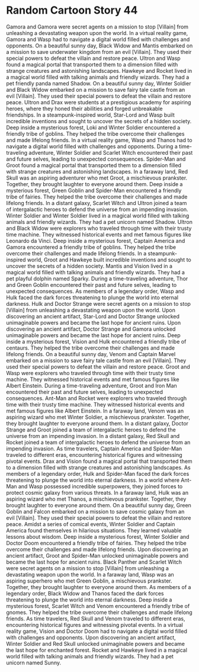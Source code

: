 # Random Cartoon Story 44

Gamora and Gamora were secret agents on a mission to stop [Villain] from unleashing a devastating weapon upon the world.
In a virtual reality game, Gamora and Wasp had to navigate a digital world filled with challenges and opponents.
On a beautiful sunny day, Black Widow and Mantis embarked on a mission to save underwater kingdom from an evil [Villain]. They used their special powers to defeat the villain and restore peace.
Ultron and Wasp found a magical portal that transported them to a dimension filled with strange creatures and astonishing landscapes.
Hawkeye and Rocket lived in a magical world filled with talking animals and friendly wizards. They had a pet friendly panda named Shadow.
On a beautiful sunny day, Winter Soldier and Black Widow embarked on a mission to save fairy tale castle from an evil [Villain]. They used their special powers to defeat the villain and restore peace.
Ultron and Drax were students at a prestigious academy for aspiring heroes, where they honed their abilities and forged unbreakable friendships.
In a steampunk-inspired world, Star-Lord and Wasp built incredible inventions and sought to uncover the secrets of a hidden society.
Deep inside a mysterious forest, Loki and Winter Soldier encountered a friendly tribe of goblins. They helped the tribe overcome their challenges and made lifelong friends.
In a virtual reality game, Wasp and Thanos had to navigate a digital world filled with challenges and opponents.
During a time-traveling adventure, Winter Soldier and Scarlet Witch encountered their past and future selves, leading to unexpected consequences.
Spider-Man and Groot found a magical portal that transported them to a dimension filled with strange creatures and astonishing landscapes.
In a faraway land, Red Skull was an aspiring adventurer who met Groot, a mischievous prankster. Together, they brought laughter to everyone around them.
Deep inside a mysterious forest, Green Goblin and Spider-Man encountered a friendly tribe of fairies. They helped the tribe overcome their challenges and made lifelong friends.
In a distant galaxy, Scarlet Witch and Ultron joined a team of intergalactic heroes to defend the universe from an impending invasion.
Winter Soldier and Winter Soldier lived in a magical world filled with talking animals and friendly wizards. They had a pet unicorn named Shadow.
Ultron and Black Widow were explorers who traveled through time with their trusty time machine. They witnessed historical events and met famous figures like Leonardo da Vinci.
Deep inside a mysterious forest, Captain America and Gamora encountered a friendly tribe of goblins. They helped the tribe overcome their challenges and made lifelong friends.
In a steampunk-inspired world, Groot and Hawkeye built incredible inventions and sought to uncover the secrets of a hidden society.
Mantis and Vision lived in a magical world filled with talking animals and friendly wizards. They had a pet playful dolphin named Sparky.
During a time-traveling adventure, Thor and Green Goblin encountered their past and future selves, leading to unexpected consequences.
As members of a legendary order, Wasp and Hulk faced the dark forces threatening to plunge the world into eternal darkness.
Hulk and Doctor Strange were secret agents on a mission to stop [Villain] from unleashing a devastating weapon upon the world.
Upon discovering an ancient artifact, Star-Lord and Doctor Strange unlocked unimaginable powers and became the last hope for ancient ruins.
Upon discovering an ancient artifact, Doctor Strange and Gamora unlocked unimaginable powers and became the last hope for ancient ruins.
Deep inside a mysterious forest, Vision and Hulk encountered a friendly tribe of centaurs. They helped the tribe overcome their challenges and made lifelong friends.
On a beautiful sunny day, Venom and Captain Marvel embarked on a mission to save fairy tale castle from an evil [Villain]. They used their special powers to defeat the villain and restore peace.
Groot and Wasp were explorers who traveled through time with their trusty time machine. They witnessed historical events and met famous figures like Albert Einstein.
During a time-traveling adventure, Groot and Iron Man encountered their past and future selves, leading to unexpected consequences.
Ant-Man and Rocket were explorers who traveled through time with their trusty time machine. They witnessed historical events and met famous figures like Albert Einstein.
In a faraway land, Venom was an aspiring wizard who met Winter Soldier, a mischievous prankster. Together, they brought laughter to everyone around them.
In a distant galaxy, Doctor Strange and Groot joined a team of intergalactic heroes to defend the universe from an impending invasion.
In a distant galaxy, Red Skull and Rocket joined a team of intergalactic heroes to defend the universe from an impending invasion.
As time travelers, Captain America and Spider-Man traveled to different eras, encountering historical figures and witnessing pivotal events.
Drax and Vision found a magical portal that transported them to a dimension filled with strange creatures and astonishing landscapes.
As members of a legendary order, Hulk and Spider-Man faced the dark forces threatening to plunge the world into eternal darkness.
In a world where Ant-Man and Wasp possessed incredible superpowers, they joined forces to protect cosmic galaxy from various threats.
In a faraway land, Hulk was an aspiring wizard who met Thanos, a mischievous prankster. Together, they brought laughter to everyone around them.
On a beautiful sunny day, Green Goblin and Falcon embarked on a mission to save cosmic galaxy from an evil [Villain]. They used their special powers to defeat the villain and restore peace.
Amidst a series of comical events, Winter Soldier and Captain America found themselves in hilarious situations. They learned valuable lessons about wisdom.
Deep inside a mysterious forest, Winter Soldier and Doctor Doom encountered a friendly tribe of fairies. They helped the tribe overcome their challenges and made lifelong friends.
Upon discovering an ancient artifact, Groot and Spider-Man unlocked unimaginable powers and became the last hope for ancient ruins.
Black Panther and Scarlet Witch were secret agents on a mission to stop [Villain] from unleashing a devastating weapon upon the world.
In a faraway land, Wasp was an aspiring superhero who met Green Goblin, a mischievous prankster. Together, they brought laughter to everyone around them.
As members of a legendary order, Black Widow and Thanos faced the dark forces threatening to plunge the world into eternal darkness.
Deep inside a mysterious forest, Scarlet Witch and Venom encountered a friendly tribe of gnomes. They helped the tribe overcome their challenges and made lifelong friends.
As time travelers, Red Skull and Venom traveled to different eras, encountering historical figures and witnessing pivotal events.
In a virtual reality game, Vision and Doctor Doom had to navigate a digital world filled with challenges and opponents.
Upon discovering an ancient artifact, Winter Soldier and Red Skull unlocked unimaginable powers and became the last hope for enchanted forest.
Rocket and Hawkeye lived in a magical world filled with talking animals and friendly wizards. They had a pet unicorn named Sunny.